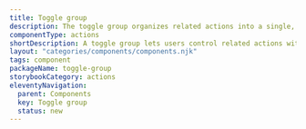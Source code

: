 ```yaml
---
title: Toggle group
description: The toggle group organizes related actions into a single, compact component, simplifying the interface by grouping options that users often need to manage together. This setup saves screen space and creates a more cohesive experience. The toggle group streamlines decision-making and keeps the interface clean and easy to navigate.
componentType: actions
shortDescription: A toggle group lets users control related actions with clear visual feedback in a compact UI element.
layout: "categories/components/components.njk"
tags: component
packageName: toggle-group
storybookCategory: actions
eleventyNavigation:
  parent: Components
  key: Toggle group
  status: new
---
```


